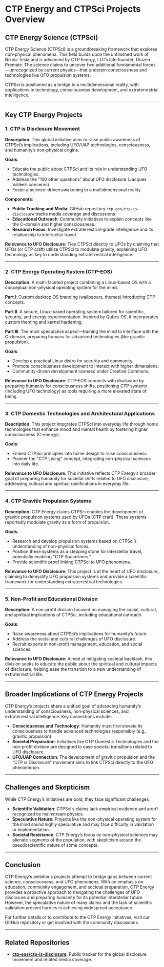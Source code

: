 # CTP Energy and CTPSci Projects Overview

## CTP Energy Science (CTPSci)

CTP Energy Science (CTPSci) is a groundbreaking framework that explores non-physical phenomena. This field builds upon the unfinished work of Nikola Tesla and is advanced by CTP Energy, LLC’s late founder, Drazen Premate. The science claims to uncover two additional fundamental forces—unrecognized by current physics—that underpin consciousness and technologies like UFO propulsion systems.

CTPSci is positioned as a bridge to a multidimensional reality, with applications in technology, consciousness development, and extraterrestrial intelligence.

---

## Key CTP Energy Projects

### 1. **CTP is Disclosure Movement**
   **Description**: This global initiative aims to raise public awareness of CTPSci’s implications, including UFO/UAP technologies, consciousness, and humanity’s non-physical origins.
   
   **Goals**:
   - Educate the public about CTPSci and its role in understanding UFO technologies.
   - Address the "100 other questions" about UFO disclosure (Jacques Vallée’s concerns).
   - Foster a science-driven awakening to a multidimensional reality.
   
   **Components**:
   - **Public Tracking and Media**: GitHub repository `ctp-eos/ctp-is-disclosure` tracks media coverage and discussions.
   - **Educational Outreach**: Community initiatives to explain concepts like the C-domain and higher consciousness.
   - **Research Focus**: Investigate extraterrestrial-grade intelligence and its relationship to interstellar travel.

   **Relevance to UFO Disclosure**: Ties CTPSci directly to UFOs by claiming that UFOs (or CTP craft) utilize CTPSci to modulate gravity, explaining UFO technology as key to understanding extraterrestrial intelligence.

---

### 2. **CTP Energy Operating System (CTP-EOS)**
   **Description**: A multi-faceted project combining a Linux-based OS with a conceptual non-physical operating system for the mind.
   
   **Part I**: Custom desktop OS branding (wallpapers, themes) introducing CTP concepts.
   
   **Part II**: A secure, Linux-based operating system tailored for scientific, security, and energy experimentation. Inspired by Qubes OS, it incorporates custom theming and kernel hardening.
   
   **Part III**: The most speculative aspect—training the mind to interface with the C-domain, preparing humans for advanced technologies (like gravitic propulsion).
   
   **Goals**:
   - Develop a practical Linux distro for security and community.
   - Promote consciousness development to interact with higher dimensions.
   - Community-driven development licensed under Creative Commons.

   **Relevance to UFO Disclosure**: CTP-EOS connects with disclosure by preparing humanity for consciousness shifts, positioning CTP systems (including UFO technology) as tools requiring a more elevated state of being.

---

### 3. **CTP Domestic Technologies and Architectural Applications**
   **Description**: This project integrates CTPSci into everyday life through home technologies that enhance mood and mental health by fostering higher consciousness (C-energy).
   
   **Goals**:
   - Embed CTPSci principles into home design to raise consciousness.
   - Pioneer the "CTP Living" concept, integrating non-physical sciences into daily life.

   **Relevance to UFO Disclosure**: This initiative reflects CTP Energy’s broader goal of preparing humanity for societal shifts related to UFO disclosure, addressing cultural and spiritual ramifications in everyday life.

---

### 4. **CTP Gravitic Propulsion Systems**
   **Description**: CTP Energy claims CTPSci enables the development of gravitic propulsion systems used by UFOs (CTP craft). These systems reportedly modulate gravity as a form of propulsion.
   
   **Goals**:
   - Research and develop propulsion systems based on CTPSci’s understanding of non-physical forces.
   - Position these systems as a stepping stone for interstellar travel, potentially enabling "CTP Spaceliners."
   - Provide scientific proof linking CTPSci to UFO phenomena.

   **Relevance to UFO Disclosure**: This project is at the heart of UFO disclosure, claiming to demystify UFO propulsion systems and provide a scientific framework for understanding extraterrestrial technologies.

---

### 5. **Non-Profit and Educational Division**
   **Description**: A non-profit division focused on managing the social, cultural, and spiritual implications of CTPSci, including educational outreach.

   **Goals**:
   - Raise awareness about CTPSci’s implications for humanity’s future.
   - Address the social and cultural challenges of UFO disclosure.
   - Recruit experts in non-profit management, education, and social sciences.

   **Relevance to UFO Disclosure**: Aimed at mitigating societal backlash, this division seeks to educate the public about the spiritual and cultural impacts of disclosure, helping ease the transition to a new understanding of extraterrestrial life.

---

## Broader Implications of CTP Energy Projects

CTP Energy’s projects share a unified goal of advancing humanity’s understanding of consciousness, non-physical sciences, and extraterrestrial intelligence. Key connections include:
- **Consciousness and Technology**: Humanity must first elevate its consciousness to handle advanced technologies responsibly (e.g., gravitic propulsion).
- **Societal Preparation**: Initiatives like CTP Domestic Technologies and the non-profit division are designed to ease societal transitions related to UFO disclosure.
- **UFO/UAP Connection**: The development of gravitic propulsion and the "CTP is Disclosure" movement aims to link CTPSci directly to the UFO phenomenon.

---

## Challenges and Skepticism

While CTP Energy’s initiatives are bold, they face significant challenges:
- **Scientific Validation**: CTPSci’s claims lack empirical evidence and aren’t recognized by mainstream physics.
- **Speculative Nature**: Projects like the non-physical operating system for the mind sound highly speculative and may face difficulty in validation or implementation.
- **Societal Resistance**: CTP Energy’s focus on non-physical sciences may alienate segments of the population, with skepticism around the pseudoscientific nature of some concepts.

---

## Conclusion

CTP Energy’s ambitious projects attempt to bridge gaps between current science, consciousness, and UFO phenomena. With an emphasis on education, community engagement, and societal preparation, CTP Energy provides a proactive approach to navigating the challenges of UFO disclosure and preparing humanity for its potential interstellar future. However, the speculative nature of many claims and the lack of scientific validation present hurdles in achieving widespread acceptance.

For further details or to contribute to the CTP Energy initiatives, visit our GitHub repository or get involved with the community discussions.

---

## Related Repositories

- **[ctp-eos/ctp-is-disclosure](https://github.com/ctp-eos/ctp-is-disclosure)**: Public tracker for the global disclosure movement and related media coverage.
